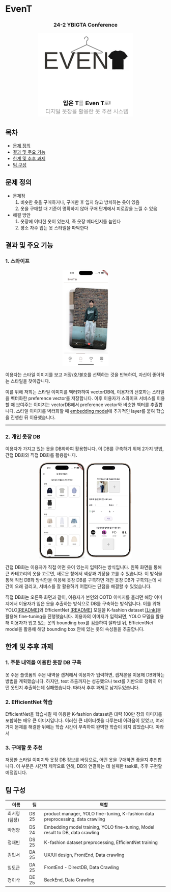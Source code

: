 # EvenT

<div align="center">
<h3>24-2 YBIGTA Conference</h2>
<img src="asset/EvenT_logo.png" alt="logo" width="300"/>
</div>

## 목차
- [문제 정의](#문제-정의)
- [결과 및 주요 기능](#결과-및-주요-기능)
- [한계 및 추후 과제](#한계-및-추후-과제)
- [팀 구성](#팀-구성)

## 문제 정의
- 문제점
    1. 비슷한 옷을 구매하거나, 구매한 후 입지 않고 방치하는 옷이 있음
    2. 옷을 구매할 때 기준이 명확하지 않아 구매 단계에서 피로감을 느낄 수 있음
- 해결 방안
    1. 옷장에 어떠한 옷이 있는지, 즉 옷장 메타인지를 높인다
    2. 평소 자주 입는 옷 스타일을 파악한다

## 결과 및 주요 기능

### 1. 스와이프
<p align="center">
  <img src="asset/Swipe.png" alt="Swipe" height="300"/>
</p>

이용자는 스타일 이미지를 보고 저장/호/불호를 선택하는 것을 반복하여, 자신이 좋아하는 스타일을 찾아갑니다. 

이를 위해 저희는 스타일 이미지를 벡터화하여 vectorDB에, 이용자의 선호하는 스타일을 벡터화한 preference vector를 저장합니다. 이후 이용자가 스와이프 서비스를 이용할 때 보여주는 이미지는 vectorDB에서 preference vector와 비슷한 벡터를 추출합니다. 스타일 이미지를 벡터화할 때 [embedding model](model/EmbeddingModel/README.md)에 추가적인 layer를 붙여 학습을 진행한 뒤 이용했습니다.

---
### 2. 개인 옷장 DB
이용자가 가지고 있는 옷을 DB화하여 활용합니다. 이 DB를 구축하기 위해 2가지 방법, 간접 DB화와 직접 DB화를 활용합니다.
<p align="center">
    <img src="asset/indirect_DB.png" alt="indirect_DB" height="300"/>
    <img src="asset/direct_DB.png" alt="direct_DB" height="300"/>
</p>
간접 DB화는 이용자가 직접 어떤 옷이 있는지 입력하는 방식입니다. 왼쪽 화면을 통해 큰 카테고리의 옷을 고르면, 새로운 창에서 색상과 기장을 고를 수 있습니다. 이 방식을 통해 직접 DB화 방식만을 이용해 옷장 DB를 구축하면 개인 옷장 DB가 구축되는데 시간이 오래 걸리고, 서비스를 잘 활용하기 어렵다는 단점을 해결할 수 있었습니다.


직접 DB화는 오른족 화면과 같이, 이용자가 본인의 OOTD 이미지를 올리면 해당 이미지에서 이용자가 입은 옷을 추출하는 방식으로 DB를 구축하는 방식입니다. 이를 위해 YOLO[[README]](model/YOLO/README.md)와 EfficientNet [[README]](model/EfficientNet/README.md) 모델을 K-fashion dataset [[Link]](https://www.aihub.or.kr/aihubdata/data/view.do?currMenu=115&topMenu=100&aihubDataSe=data&dataSetSn=51)을 활용해 fine-tuning을 진행했습니다. 이용자의 이미지가 입력되면, YOLO 모델을 활용해 이용자가 입고 있는 옷의 bounding box를 검출하여 잘라낸 뒤, EfficientNet model을 활용해 해당 bounding box 안에 있는 옷의 속성들을 추출합니다.

## 한계 및 추후 과제
### 1. 주문 내역을 이용한 옷장 DB 구축
옷 주문 플랫폼의 주문 내역을 캡쳐해서 이용자가 입력하면, 캡쳐본을 이용해 DB화하는 방법을 계획했습니다. 하지만, text 추출까지는 성공했으나 text를 기반으로 정확히 어떤 옷인지 추출하는데 실패했습니다. 따라서 추후 과제로 남겨두었습니다.

### 2. EfficientNet 학습
EfficientNet을 학습시킬 때 이용한 K-fashion dataset은 대략 100만 장의 이미지를 포함하는 매우 큰 이미지입니다. 이러한 큰 데이터셋을 다루는데 어려움이 있었고, 여러가지 문제를 해결한 뒤에는 학습 시간이 부족하여 완벽한 학습이 되지 않았습니다. 따라서 

### 3. 구매할 옷 추천
저장한 스타일 이미지와 옷장 DB 정보를 바탕으로, 어떤 옷을 구매하면 좋을지 추천합니다. 이 부분은 시간적 제약으로 인해, DB와 연결하는 데 실패한 task로, 추후 구현할 예정입니다.

## 팀 구성

|이름       |팀    |역할                                                                            |
|----------|-----|-------------------------------------------------------------------------------|
|최서영(팀장) |DS 25|product manager, YOLO fine-tuning, K-fashion data preprocessing, data crawling |
|박정양      |DS 24|Embedding model training, YOLO fine-tuning, Model result to DB, data crawling  |
|정재빈      |DS 25|K-fashion dataset preprocessing, EfficientNet training                         |
|김민서      |DA 25|UX/UI design, FrontEnd, Data crawling                                          |
|임도근      |DA 25|FrontEnd - DirectDB, Data Crawling                                             |
|정이삭      |DE 25|BackEnd, Data Crawling                                                         |